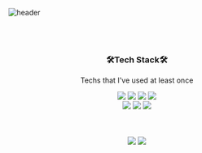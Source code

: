 
![header](https://capsule-render.vercel.app/api?type=waving&color=7F7FD5&height=200&section=header)
<br>
<br>
<br>
<br>
<div align=center>
	<h3>🛠️Tech Stack🛠️</h3>
	<p>Techs that I've used at least once</p>
</div>

<div align="center">
	<img src="https://img.shields.io/badge/Java-007396?style=flat&logo=Java&logoColor=white" />
	<img src="https://img.shields.io/badge/HTML5-E34F26?style=flat&logo=HTML5&logoColor=white" />
	<img src="https://img.shields.io/badge/CSS3-1572B6?style=flat&logo=CSS3&logoColor=white" />
	<img src="https://img.shields.io/badge/JavaScript-F7DF1E?style=flat-square&logo=JavaScript&logoColor=white"/>
</div>

<div align="center">
	<img src="https://img.shields.io/badge/C++-00599C?style=flat-square&logo=C++&logoColor=white"/>
	<img src="https://img.shields.io/badge/Python-3776AB?style=flat-square&logo=Python&logoColor=white"/>
	<img src="https://img.shields.io/badge/Swift-F05138?style=flat-square&logo=Swift&logoColor=white"/>
</div>
<br>
<br>
<br>
<div align="center">
 <img src="https://github-readme-stats.vercel.app/api?username=shineju&show_icons=true" />
<img src="https://github-readme-stats.vercel.app/api/top-langs/?username=shineju&layout=compact&theme=dark"/>
</div>
<br>
<br>
<br>
<br>

<br>
<br>
<br>
<br>

